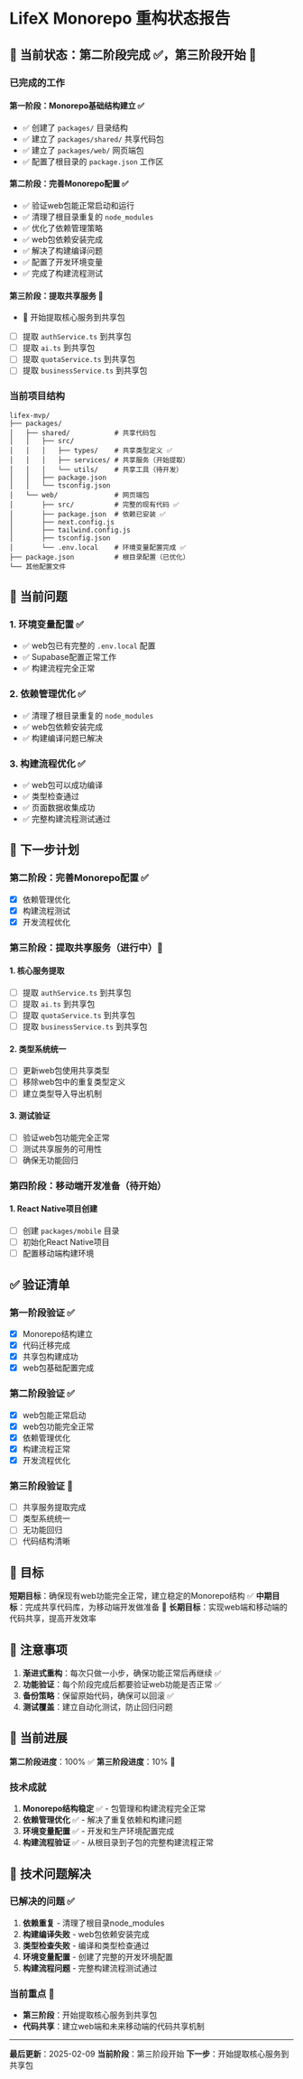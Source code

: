# LifeX Monorepo 重构状态报告

## 🎯 当前状态：第二阶段完成 ✅，第三阶段开始 🚧

### 已完成的工作

#### 第一阶段：Monorepo基础结构建立 ✅
- ✅ 创建了 `packages/` 目录结构
- ✅ 建立了 `packages/shared/` 共享代码包
- ✅ 建立了 `packages/web/` 网页端包
- ✅ 配置了根目录的 `package.json` 工作区

#### 第二阶段：完善Monorepo配置 ✅
- ✅ 验证web包能正常启动和运行
- ✅ 清理了根目录重复的 `node_modules`
- ✅ 优化了依赖管理策略
- ✅ web包依赖安装完成
- ✅ 解决了构建编译问题
- ✅ 配置了开发环境变量
- ✅ 完成了构建流程测试

#### 第三阶段：提取共享服务 🚧
- 🔄 开始提取核心服务到共享包
- [ ] 提取 `authService.ts` 到共享包
- [ ] 提取 `ai.ts` 到共享包
- [ ] 提取 `quotaService.ts` 到共享包
- [ ] 提取 `businessService.ts` 到共享包

### 当前项目结构

```
lifex-mvp/
├── packages/
│   ├── shared/           # 共享代码包
│   │   ├── src/
│   │   │   ├── types/    # 共享类型定义 ✅
│   │   │   ├── services/ # 共享服务（开始提取）
│   │   │   └── utils/    # 共享工具（待开发）
│   │   ├── package.json
│   │   └── tsconfig.json
│   └── web/              # 网页端包
│       ├── src/          # 完整的现有代码 ✅
│       ├── package.json  # 依赖已安装 ✅
│       ├── next.config.js
│       ├── tailwind.config.js
│       ├── tsconfig.json
│       └── .env.local    # 环境变量配置完成 ✅
├── package.json          # 根目录配置（已优化）
└── 其他配置文件
```

## 🚧 当前问题

### 1. 环境变量配置 ✅
- ✅ web包已有完整的 `.env.local` 配置
- ✅ Supabase配置正常工作
- ✅ 构建流程完全正常

### 2. 依赖管理优化 ✅
- ✅ 清理了根目录重复的 `node_modules`
- ✅ web包依赖安装完成
- ✅ 构建编译问题已解决

### 3. 构建流程优化 ✅
- ✅ web包可以成功编译
- ✅ 类型检查通过
- ✅ 页面数据收集成功
- ✅ 完整构建流程测试通过

## 🔄 下一步计划

### 第二阶段：完善Monorepo配置 ✅
- [x] 依赖管理优化
- [x] 构建流程测试
- [x] 开发流程优化

### 第三阶段：提取共享服务（进行中）🚧

#### 1. 核心服务提取
- [ ] 提取 `authService.ts` 到共享包
- [ ] 提取 `ai.ts` 到共享包
- [ ] 提取 `quotaService.ts` 到共享包
- [ ] 提取 `businessService.ts` 到共享包

#### 2. 类型系统统一
- [ ] 更新web包使用共享类型
- [ ] 移除web包中的重复类型定义
- [ ] 建立类型导入导出机制

#### 3. 测试验证
- [ ] 验证web包功能完全正常
- [ ] 测试共享服务的可用性
- [ ] 确保无功能回归

### 第四阶段：移动端开发准备（待开始）

#### 1. React Native项目创建
- [ ] 创建 `packages/mobile` 目录
- [ ] 初始化React Native项目
- [ ] 配置移动端构建环境

## ✅ 验证清单

### 第一阶段验证 ✅
- [x] Monorepo结构建立
- [x] 代码迁移完成
- [x] 共享包构建成功
- [x] web包基础配置完成

### 第二阶段验证 ✅
- [x] web包能正常启动
- [x] web包功能完全正常
- [x] 依赖管理优化
- [x] 构建流程正常
- [x] 开发流程优化

### 第三阶段验证 🚧
- [ ] 共享服务提取完成
- [ ] 类型系统统一
- [ ] 无功能回归
- [ ] 代码结构清晰

## 🎯 目标

**短期目标**：确保现有web功能完全正常，建立稳定的Monorepo结构 ✅
**中期目标**：完成共享代码库，为移动端开发做准备 🚧
**长期目标**：实现web端和移动端的代码共享，提高开发效率

## 📝 注意事项

1. **渐进式重构**：每次只做一小步，确保功能正常后再继续 ✅
2. **功能验证**：每个阶段完成后都要验证web功能是否正常 ✅
3. **备份策略**：保留原始代码，确保可以回滚 ✅
4. **测试覆盖**：建立自动化测试，防止回归问题

## 🚀 当前进展

**第二阶段进度**：100% ✅
**第三阶段进度**：10% 🚧

### 技术成就
1. **Monorepo结构稳定** ✅ - 包管理和构建流程完全正常
2. **依赖管理优化** ✅ - 解决了重复依赖和构建问题
3. **环境变量配置** ✅ - 开发和生产环境配置完成
4. **构建流程验证** ✅ - 从根目录到子包的完整构建流程正常

## 🔧 技术问题解决

### 已解决的问题 ✅
1. **依赖重复** - 清理了根目录node_modules
2. **构建编译失败** - web包依赖安装完成
3. **类型检查失败** - 编译和类型检查通过
4. **环境变量配置** - 创建了完整的开发环境配置
5. **构建流程问题** - 完整构建流程测试通过

### 当前重点 🎯
- **第三阶段**：开始提取核心服务到共享包
- **代码共享**：建立web端和未来移动端的代码共享机制

---

**最后更新**：2025-02-09
**当前阶段**：第三阶段开始
**下一步**：开始提取核心服务到共享包
